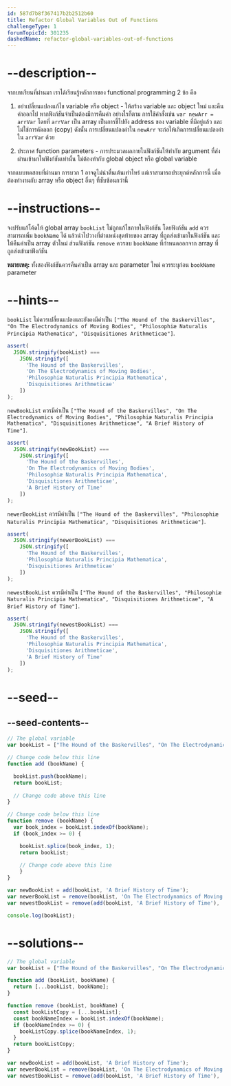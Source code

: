 ```yaml
---
id: 587d7b8f367417b2b2512b60
title: Refactor Global Variables Out of Functions
challengeType: 1
forumTopicId: 301235
dashedName: refactor-global-variables-out-of-functions
---
```


# --description--

จากบทเรียนที่ผ่านมา เราได้เรียนรู้หลักการของ functional programming 2 ข้อ คือ

1) อย่าเปลี่ยนแปลงแก้ไข variable หรือ object - ให้สร้าง variable และ object ใหม่ และคืนค่าออกไป หากฟังก์ชันจำเป็นต้องมีการคืนค่า อย่างไรก็ตาม การใช้คำสั่งเช่น `var newArr = arrVar` โดยที่ `arrVar` เป็น array เป็นการชี้ไปยัง address ของ variable ที่มีอยู่แล้ว และไม่ใช่การคัดลอก (copy) ดังนั้น การเปลี่ยนแปลงค่าใน `newArr` จะก่อให้เกิดการเปลี่ยนแปลงค่าใน `arrVar` ด้วย

2) ประกาศ function parameters - การประมวลผลภายในฟังก์ชันให้ทำกับ argument ที่ส่งผ่านเข้ามาในฟังก์ชันเท่านั้น ไม่ต้องทำกับ global object หรือ global variable

จากแบบทดสอบที่ผ่านมา การบวก 1 อาจดูไม่น่าตื่นเต้นเท่าไหร่ แต่เราสามารถประยุกต์หลักการนี้ เมื่อต้องทำงานกับ array หรือ object อื่นๆ ที่ซับซ้อนกว่านี้

# --instructions--

จงปรับแก้โค้ดให้ global array `bookList` ไม่ถูกแก้ไขภายในฟังก์ชัน โดยฟังก์ชัน `add` ควรสามารถเพิ่ม `bookName` ได้ แล้วนำไปวางที่ตำแหน่งสุดท้ายของ array ที่ถูกส่งเข้ามาในฟังก์ชัน และให้คืนค่าเป็น array ตัวใหม่ ส่วนฟังก์ชัน `remove` ควรลบ `bookName` ที่กำหนดออกจาก array ที่ถูกส่งเข้ามาฟังก์ชัน

**หมายเหตุ:** ทั้งสองฟังก์ชันควรคืนค่าเป็น array และ parameter ใหม่ ควรระบุก่อน `bookName` parameter

# --hints--

`bookList` ไม่ควรเปลี่ยนแปลงและยังคงมีค่าเป็น `["The Hound of the Baskervilles", "On The Electrodynamics of Moving Bodies", "Philosophiæ Naturalis Principia Mathematica", "Disquisitiones Arithmeticae"]`.

```js
assert(
  JSON.stringify(bookList) ===
    JSON.stringify([
      'The Hound of the Baskervilles',
      'On The Electrodynamics of Moving Bodies',
      'Philosophiæ Naturalis Principia Mathematica',
      'Disquisitiones Arithmeticae'
    ])
);
```

`newBookList` ควรมีค่าเป็น `["The Hound of the Baskervilles", "On The Electrodynamics of Moving Bodies", "Philosophiæ Naturalis Principia Mathematica", "Disquisitiones Arithmeticae", "A Brief History of Time"]`.

```js
assert(
  JSON.stringify(newBookList) ===
    JSON.stringify([
      'The Hound of the Baskervilles',
      'On The Electrodynamics of Moving Bodies',
      'Philosophiæ Naturalis Principia Mathematica',
      'Disquisitiones Arithmeticae',
      'A Brief History of Time'
    ])
);
```

`newerBookList` ควรมีค่าเป็น `["The Hound of the Baskervilles", "Philosophiæ Naturalis Principia Mathematica", "Disquisitiones Arithmeticae"]`.

```js
assert(
  JSON.stringify(newerBookList) ===
    JSON.stringify([
      'The Hound of the Baskervilles',
      'Philosophiæ Naturalis Principia Mathematica',
      'Disquisitiones Arithmeticae'
    ])
);
```

`newestBookList` ควรมีค่าเป็น `["The Hound of the Baskervilles", "Philosophiæ Naturalis Principia Mathematica", "Disquisitiones Arithmeticae", "A Brief History of Time"]`.

```js
assert(
  JSON.stringify(newestBookList) ===
    JSON.stringify([
      'The Hound of the Baskervilles',
      'Philosophiæ Naturalis Principia Mathematica',
      'Disquisitiones Arithmeticae',
      'A Brief History of Time'
    ])
);
```

# --seed--

## --seed-contents--

```js
// The global variable
var bookList = ["The Hound of the Baskervilles", "On The Electrodynamics of Moving Bodies", "Philosophiæ Naturalis Principia Mathematica", "Disquisitiones Arithmeticae"];

// Change code below this line
function add (bookName) {

  bookList.push(bookName);
  return bookList;
  
  // Change code above this line
}

// Change code below this line
function remove (bookName) {
  var book_index = bookList.indexOf(bookName);
  if (book_index >= 0) {

    bookList.splice(book_index, 1);
    return bookList;

    // Change code above this line
    }
}

var newBookList = add(bookList, 'A Brief History of Time');
var newerBookList = remove(bookList, 'On The Electrodynamics of Moving Bodies');
var newestBookList = remove(add(bookList, 'A Brief History of Time'), 'On The Electrodynamics of Moving Bodies');

console.log(bookList);
```

# --solutions--

```js
// The global variable
var bookList = ["The Hound of the Baskervilles", "On The Electrodynamics of Moving Bodies", "Philosophiæ Naturalis Principia Mathematica", "Disquisitiones Arithmeticae"];

function add (bookList, bookName) {
  return [...bookList, bookName];
}

function remove (bookList, bookName) {
  const bookListCopy = [...bookList];
  const bookNameIndex = bookList.indexOf(bookName);
  if (bookNameIndex >= 0) {
    bookListCopy.splice(bookNameIndex, 1);
  }
  return bookListCopy;
}

var newBookList = add(bookList, 'A Brief History of Time');
var newerBookList = remove(bookList, 'On The Electrodynamics of Moving Bodies');
var newestBookList = remove(add(bookList, 'A Brief History of Time'), 'On The Electrodynamics of Moving Bodies');
```

